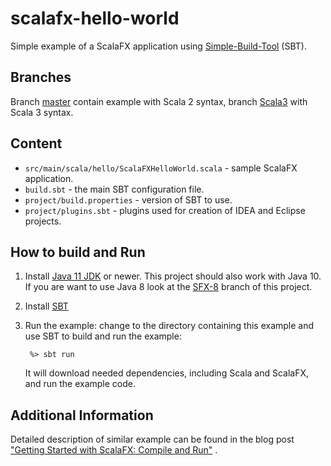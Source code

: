 scalafx-hello-world
===================

Simple example of a ScalaFX application using [Simple-Build-Tool](http://www.scala-sbt.org/) (SBT).

Branches
--------

Branch [master](https://github.com/scalafx/scalafx-hello-world/tree/master) contain example with Scala 2 syntax,
branch [Scala3](https://github.com/scalafx/scalafx-hello-world/tree/Scala3) with Scala 3 syntax.


Content
-------

* `src/main/scala/hello/ScalaFXHelloWorld.scala` - sample ScalaFX application.
* `build.sbt` - the main SBT configuration file.
* `project/build.properties` - version of SBT to use.
* `project/plugins.sbt` - plugins used for creation of IDEA and Eclipse projects.

How to build and Run
--------------------

1. Install [Java 11 JDK](http://www.oracle.com/technetwork/java/javase/downloads/index.html) or newer. This project should also work with Java 10. If you are want to use Java 8 look at the [SFX-8](https://github.com/scalafx/scalafx-hello-world/tree/SFX-8) branch of this project.

2. Install [SBT](http://www.scala-sbt.org/)

3. Run the example: change to the directory containing this example and use SBT to build and run the example:

   ```
    %> sbt run
   ```

   It will download needed dependencies, including Scala and ScalaFX, and run the example code.

Additional Information
----------------------

Detailed description of similar example can be found in the blog post
["Getting Started with ScalaFX: Compile and Run"](http://codingonthestaircase.wordpress.com/2013/05/17/getting-started-with-scalafx-compile-and-run-2/)
.
